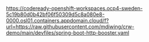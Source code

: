 https://codeready-openshift-workspaces.ocp4-sweden-5c19b80d0b42bf06f50309d5c8a080e8-0000.osl01.containers.appdomain.cloud/f?url=https://raw.githubusercontent.com/mdiwing/crw-demo/main/devfiles/spring-boot-http-booster.yaml
